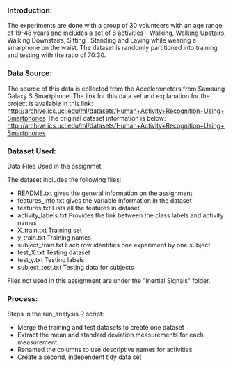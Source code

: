 
### Introduction:
The experiments are done with a group of 30 volunteers with an age range of 19-48 years and includes a set of 6 activities - Walking, Walking Upstairs, Walking Downstairs, Sitting , Standing  and Laying while wearing a smarphone on the waist. The dataset is randomly partitioned into training and testing with the ratio of 70:30. 

### Data Source:
The source of this data is collected from the Accelerometers from Samsung Galaxy S
Smartphone. The link for this data set and explanation for the project
is available in this link:
http://archive.ics.uci.edu/ml/datasets/Human+Activity+Recognition+Using+Smartphones
The original dataset information is below:
http://archive.ics.uci.edu/ml/datasets/Human+Activity+Recognition+Using+Smartphones



### Dataset Used:
Data Files Used in the assignmet

The dataset includes the following files:
- README.txt 
  gives the general information on the assignment
- features_info.txt 
  gives the variable information in the dataset
- features.txt
  Lists all the features in dataset
 - activity_labels.txt 
    Provides the link between the class labels and activity names
 - X_train.txt 
    Training set 
 - y_train.txt 
    Training names
 - subject_train.txt 
    Each row identifies one experiment by one subject
 - test_X.txt 
    Testing dataset
 - test_y.txt 
    Testing labels
 - subject_test.txt 
    Testing data for subjects
 
 Files not used in this assignment are under the "Inertial Signals" folder.
 
 ### Process:
 Steps in the run_analysis.R script:
 - Merge the training and test datasets to create one dataset
 - Extract the mean and standard deviation measurements for each measurement
 - Renamed the columns to use descriptive names for activities
 - Create a second, independent tidy data set


 
   

